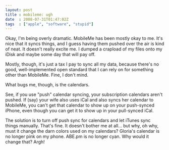 ```yaml
---
layout: post
title : mobileme: ugh
date  : 2008-07-31T01:47:02Z
tags  : ["apple", "software", "stupid"]
---
```

Okay, I'm being overly dramatic.  MobileMe has been mostly okay to me.  It's nice that it syncs things, and I guess having them pushed over the air is kind of neat.  It doesn't really excite me.  I dumped a crapload of my files onto my iDisk and maybe some day that will pay off.

Mostly, though, it's just a tax I pay to sync all my data, because there's no good, well-implemented open standard that I can rely on for something other than MobileMe.  Fine, I don't mind.

What bugs me, though, is the calendars.

See, if you use "push" calendar syncing, your subscription calendars aren't pushed.  If (say) your wife also uses iCal and also syncs her calendar to MobileMe, you can't get that calendar to show up on your push-synced iPhone, even though you can get it to show up in your pull-synced iCal.

The solution is to turn off push sync for calendars and let iTunes sync things manually.  That's fine.  It doesn't bother me at all... but why, oh why, must it change the darn colors used on my calendars?  Gloria's calendar is no longer pink on my phone.  ABE.pm is no longer cyan.  Why would it change that?  Argh! 
